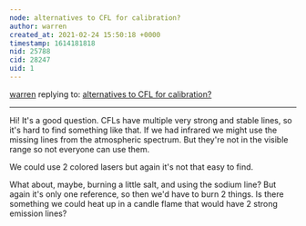 ```yaml
---
node: alternatives to CFL for calibration? 
author: warren
created_at: 2021-02-24 15:50:18 +0000
timestamp: 1614181818
nid: 25788
cid: 28247
uid: 1
---
```




[warren](../profile/warren) replying to: [alternatives to CFL for calibration? ](../notes/carmatic/02-24-2021/alternatives-to-cfl-for-calibration)

----
Hi! It's a good question. CFLs have multiple very strong and stable lines, so it's hard to find something like that. If we had infrared we might use the missing lines from the atmospheric spectrum. But they're not in the visible range so not everyone can use them. 

We could use 2 colored lasers but again it's not that easy to find. 

What about, maybe, burning a little salt, and using the sodium line? But again it's only one reference, so then we'd have to burn 2 things. Is there something we could heat up in a candle flame that would have 2 strong emission lines?